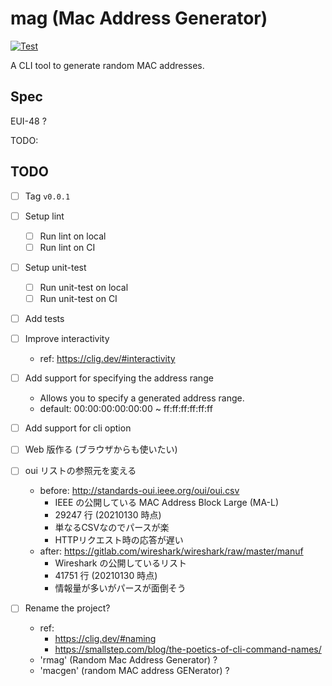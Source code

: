 # mag (Mac Address Generator)

[![Test](https://github.com/rnazmo/mag/actions/workflows/test.yml/badge.svg)](https://github.com/rnazmo/mag/actions/workflows/test.yml)

A CLI tool to generate random MAC addresses.

## Spec

EUI-48 ?

TODO:

## TODO

- [ ] Tag `v0.0.1`
- [ ] Setup lint
  - [ ] Run lint on local
  - [ ] Run lint on CI
- [ ] Setup unit-test
  - [ ] Run unit-test on local
  - [ ] Run unit-test on CI
- [ ] Add tests
- [ ] Improve interactivity
  - ref: https://clig.dev/#interactivity

- [ ] Add support for specifying the address range
  - Allows you to specify a generated address range.
  - default: 00:00:00:00:00:00 ~ ff:ff:ff:ff:ff:ff
- [ ] Add support for cli option
- [ ] Web 版作る (ブラウザからも使いたい)
- [ ] oui リストの参照元を変える
  - before: http://standards-oui.ieee.org/oui/oui.csv
    - IEEE の公開している MAC Address Block Large (MA-L)
    - 29247 行 (20210130 時点)
    - 単なるCSVなのでパースが楽
    - HTTPリクエスト時の応答が遅い
  - after: https://gitlab.com/wireshark/wireshark/raw/master/manuf
    - Wireshark の公開しているリスト
    -  41751 行 (20210130 時点)
    - 情報量が多いがパースが面倒そう
- [ ] Rename the project?
  - ref:
    - https://clig.dev/#naming
    - https://smallstep.com/blog/the-poetics-of-cli-command-names/
  - 'rmag' (Random Mac Address Generator) ?
  - 'macgen' (random MAC address GENerator) ?
